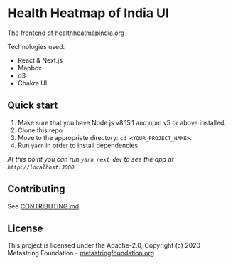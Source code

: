 # Health Heatmap of India UI

The frontend of [healthheatmapindia.org](https://healthheatmapindia.org)

Technologies used:

- React & Next.js
- Mapbox
- d3
- Chakra UI

## Quick start

1.  Make sure that you have Node.js v8.15.1 and npm v5 or above installed.
2.  Clone this repo
3.  Move to the appropriate directory: `cd <YOUR_PROJECT_NAME>`.
4.  Run `yarn` in order to install dependencies

_At this point you can run `yarn next dev` to see the app at `http://localhost:3000`._

## Contributing

See [CONTRIBUTING.md](CONTRIBUTING.md).

## License

This project is licensed under the Apache-2.0, Copyright (c) 2020 Metastring Foundation - [metastringfoundation.org](https://www.metastringfoundation.org/)
